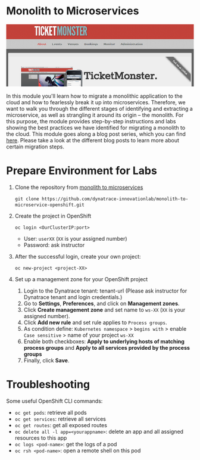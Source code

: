 # Monolith to Microservices 

![ticketmonster](assets/ticketmonster.png)

In this module you'll learn how to migrate a monolithic application to the cloud and how to fearlessly break it up into microservices. Therefore, we want to walk you through the different stages of identifying and extracting a microservice, as well as strangling it around its origin – the monolith. For this purpose, the module provides step-by-step instructions and labs showing the best practices we have identified for migrating a monolith to the cloud. This module goes along a blog post series, which you can find [here](https://www.dynatrace.com/news/blog/fearless-monolith-to-microservices-migration-a-guided-journey/). Please take a look at the different blog posts to learn more about certain migration steps.

<!-- already installed on Bastion HOST 
# Pre-Requisits

Install the following tool(s):
* [OpenShift CLI](https://docs.okd.io/latest/cli_reference/get_started_cli.html#installing-the-cli)

-->

# Prepare Environment for Labs

1. Clone the repository from [monolith to microservices](https://github.com/dynatrace-innovationlab/monolith-to-microservice-openshift)
    ```
    git clone https://github.com/dynatrace-innovationlab/monolith-to-microservice-openshift.git
    ```

1. Create the project in OpenShift
    ```
    oc login <OurClusterIP:port>
    ```
    * User: `userXX` (`XX` is your assigned number)<br>
    * Password: ask instructor 
    
1. After the successful login, create your own project:
    ```
    oc new-project <project-XX>
    ```

1. Set up a management zone for your OpenShift project
    1. Login to the Dynatrace tenant: tenant-url (Please ask instructor for Dynatrace tenant and login credentials.)
    1. Go to **Settings**, **Preferences**, and click on **Management zones**.
    1. Click **Create management zone**  and set name to `ws-XX` (`XX` is your assigned number).
    1. Click **Add new rule** and set rule applies to `Process groups`. 
    1. As condition define: `Kubernetes namespace` > `begins with` > enable `Case sensitive` > name of your project `ws-XX`
    1. Enable both checkboxes: **Apply to underlying hosts of matching process groups** and **Apply to all services provided by the process groups**
    1. Finally, click **Save**.

# Troubleshooting
Some useful OpenShift CLI commands:
- `oc get pods`: retrieve all pods
- `oc get services`: retrieve all services
- `oc get routes`: get all exposed routes
- `oc delete all -l app=<yourappname>`: delete an app and all assigned resources to this app
- `oc logs <pod-name>`: get the logs of a pod
- `oc rsh <pod-name>`: open a remote shell on this pod
